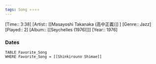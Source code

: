 ```yaml
---
tags: Song ⭐⭐⭐⭐ 
---
```

[Time:: 3:38]
[Artist:: [[Masayoshi Takanaka (高中正義)]] ]
[Genre:: Jazz]
[Played:: 2]
[Album:: [[Seychelles (1976)]]]
[Year:: 1976]
### Dates
````dataview
TABLE Favorite_Song
WHERE Favorite_Song = [[Shinkirouno Shimae]]
````